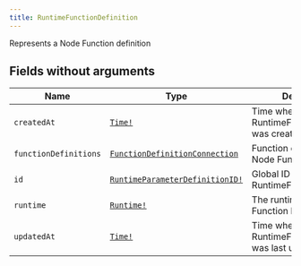 ```yaml
---
title: RuntimeFunctionDefinition
---
```


Represents a Node Function definition

## Fields without arguments

| Name | Type | Description |
|------|------|-------------|
| `createdAt` | [`Time!`](../scalar/time.md) | Time when this RuntimeFunctionDefinition was created |
| `functionDefinitions` | [`FunctionDefinitionConnection`](../object/functiondefinitionconnection.md) | Function definitions of the Node Function |
| `id` | [`RuntimeParameterDefinitionID!`](../scalar/runtimeparameterdefinitionid.md) | Global ID of this RuntimeFunctionDefinition |
| `runtime` | [`Runtime!`](../object/runtime.md) | The runtime this Node Function belongs to |
| `updatedAt` | [`Time!`](../scalar/time.md) | Time when this RuntimeFunctionDefinition was last updated |


